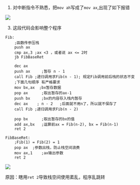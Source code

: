 1. 对中断指令不熟悉，把`mov ah`写成了`mov ax`,出现了如下报错

![](https://picbed0521.oss-cn-shanghai.aliyuncs.com/blogpic/202411271922654.webp)


3. 这段代码会影响整个程序
```
Fib:
    ;函数传参压栈
    push ax    
    cmp ax,3 ;ax <3 ，或者说 ax <= 2时
    jb FibBaseRet

    dec ax    
    push ax     ;暂存 n - 1
    call Fib ;递归调用求Fib(n - 1); 规定Fib调用前后栈的状态不变
    ;下面几句顺序 有严格要求
    mov bx,ax  ;bx暂存数据
    pop ax      ;取出暂存的ax-1
    push bx     ;bx的内容存入栈内暂存
    dec ax    ; n - 2   ;后面就不用n了，所以就不保存了
    call Fib ;递归调用求Fib(n - 2)

    pop bx      ;取出暂存的bx的值
    add ax,bx   ;运算前ax = Fib(n-2), bx = Fib(n-1)
    ret 2

FibBaseRet:
    ;Fib(1) = Fib(2) = 1
    pop ax  ;参数出栈，防止栈空间浪费
    mov ax,1    ;ax输出参数
    ret 2
```

![](https://picbed0521.oss-cn-shanghai.aliyuncs.com/blogpic/202411280846874.webp)


原因：瞎用`ret 2`导致栈空间使用紊乱，程序乱跳转